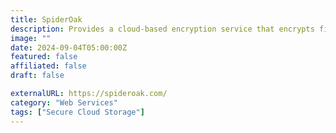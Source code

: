 ```yaml
---
title: SpiderOak
description: Provides a cloud-based encryption service that encrypts files and folders, allowing users to store and share encrypted data securely.
image: ""
date: 2024-09-04T05:00:00Z
featured: false
affiliated: false
draft: false

externalURL: https://spideroak.com/
category: "Web Services"
tags: ["Secure Cloud Storage"]
---
```

